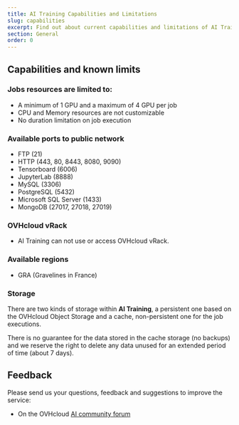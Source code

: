 ```yaml
---
title: AI Training Capabilities and Limitations
slug: capabilities
excerpt: Find out about current capabilities and limitations of AI Training powered by $partner_full
section: General
order: 0
---
```

## Capabilities and known limits

### Jobs resources are limited to:

-   A minimum of 1 GPU and a maximum of 4 GPU per job
-   CPU and Memory resources are not customizable
-   No duration limitation on job execution

### Available ports to public network

-   FTP (21)
-   HTTP (443, 80, 8443, 8080, 9090)
-   Tensorboard (6006)
-   JupyterLab (8888)
-   MySQL (3306)
-   PostgreSQL (5432)
-   Microsoft SQL Server (1433)
-   MongoDB (27017, 27018, 27019)

### OVHcloud vRack

-   AI Training can not use or access OVHcloud vRack.

### Available regions

-   GRA (Gravelines in France)

### Storage

There are two kinds of storage within **AI Training**, a persistent one based on the OVHcloud Object Storage and a cache, non-persistent one for the job
executions.

There is no guarantee for the data stored in the cache storage (no backups) and we reserve the right to delete any data unused for an extended period of time (about 7 days).

## Feedback

Please send us your questions, feedback and suggestions to improve the service:

-   On the OVHcloud [AI community forum](https://community.ovh.com/c/platform/ai-ml)
